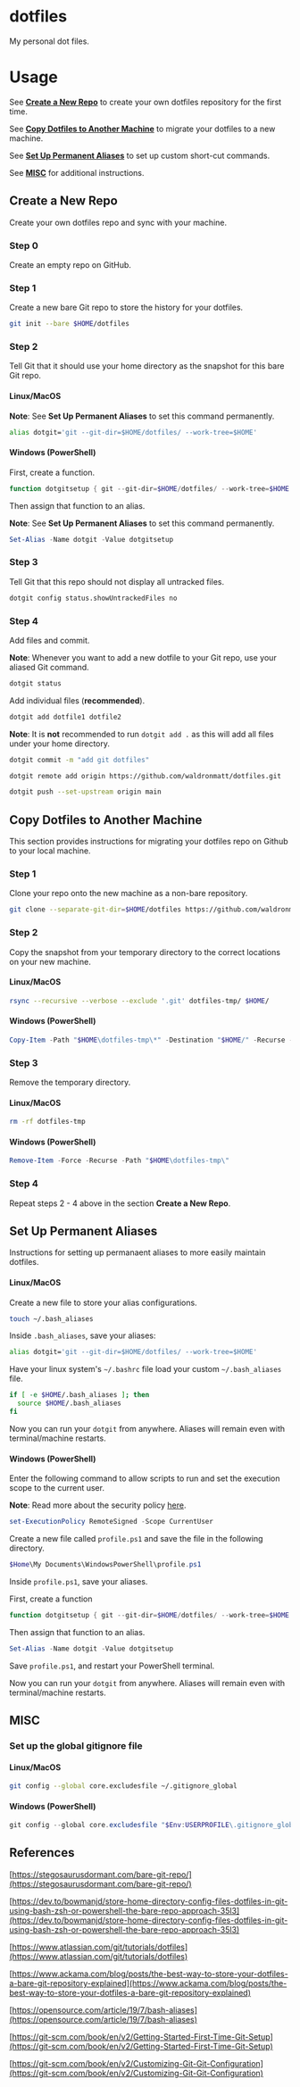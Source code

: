 # dotfiles

My personal dot files.

# Usage

See **[Create a New Repo](https://github.com/waldronmatt/dotfiles#create-a-new-repo)** to create your own dotfiles repository for the first time.

See **[Copy Dotfiles to Another Machine](https://github.com/waldronmatt/dotfiles#copy-dotfiles-to-another-machine)** to migrate your dotfiles to a new machine.

See **[Set Up Permanent Aliases](https://github.com/waldronmatt/dotfiles#set-up-permanent-aliases)** to set up custom short-cut commands.

See **[MISC](https://github.com/waldronmatt/dotfiles#misc)** for additional instructions.

## Create a New Repo

Create your own dotfiles repo and sync with your machine.

### Step 0

Create an empty repo on GitHub.

### Step 1

Create a new bare Git repo to store the history for your dotfiles.

```bash
git init --bare $HOME/dotfiles
```

### Step 2

Tell Git that it should use your home directory as the snapshot for this bare Git repo.

#### Linux/MacOS

**Note**: See **Set Up Permanent Aliases** to set this command permanently.

```bash
alias dotgit='git --git-dir=$HOME/dotfiles/ --work-tree=$HOME'
```

#### Windows (PowerShell)

First, create a function.

```powershell
function dotgitsetup { git --git-dir=$HOME/dotfiles/ --work-tree=$HOME @args }
```

Then assign that function to an alias.

**Note**: See **Set Up Permanent Aliases** to set this command permanently.

```powershell
Set-Alias -Name dotgit -Value dotgitsetup
```

### Step 3

Tell Git that this repo should not display all untracked files.

```bash
dotgit config status.showUntrackedFiles no
```

### Step 4

Add files and commit.

**Note**: Whenever you want to add a new dotfile to your Git repo, use your aliased Git command.

```bash
dotgit status
```

Add individual files (**recommended**).

```bash
dotgit add dotfile1 dotfile2
```

**Note**: It is **not** recommended to run `dotgit add .` as this will add all files under your home directory.

```bash
dotgit commit -m "add git dotfiles"
```

```bash
dotgit remote add origin https://github.com/waldronmatt/dotfiles.git
```

```bash
dotgit push --set-upstream origin main
```

## Copy Dotfiles to Another Machine

This section provides instructions for migrating your dotfiles repo on Github to your local machine.

### Step 1

Clone your repo onto the new machine as a non-bare repository.

```bash
git clone --separate-git-dir=$HOME/dotfiles https://github.com/waldronmatt/dotfiles.git dotfiles-tmp
```

### Step 2

Copy the snapshot from your temporary directory to the correct locations on your new machine.

#### Linux/MacOS
```bash
rsync --recursive --verbose --exclude '.git' dotfiles-tmp/ $HOME/
```

#### Windows (PowerShell)
```powershell
Copy-Item -Path "$HOME\dotfiles-tmp\*" -Destination "$HOME/" -Recurse -Exclude ".git"
```

### Step 3

Remove the temporary directory.

#### Linux/MacOS
```bash
rm -rf dotfiles-tmp
```

#### Windows (PowerShell)
```powershell
Remove-Item -Force -Recurse -Path "$HOME\dotfiles-tmp\"
```

### Step 4

Repeat steps 2 - 4 above in the section **Create a New Repo**.

## Set Up Permanent Aliases

Instructions for setting up permanaent aliases to more easily maintain dotfiles.

#### Linux/MacOS

Create a new file to store your alias configurations.

```bash
touch ~/.bash_aliases
```

Inside `.bash_aliases`, save your aliases:

```bash
alias dotgit='git --git-dir=$HOME/dotfiles/ --work-tree=$HOME'
```

Have your linux system's `~/.bashrc` file load your custom `~/.bash_aliases` file.

```bash
if [ -e $HOME/.bash_aliases ]; then
  source $HOME/.bash_aliases
fi
```

Now you can run your `dotgit` from anywhere. Aliases will remain even with terminal/machine restarts.

#### Windows (PowerShell)

Enter the following command to allow scripts to run and set the execution scope to the current user.

**Note**: Read more about the security policy [here](https://docs.microsoft.com/en-us/powershell/module/microsoft.powershell.core/about/about_execution_policies?view=powershell-7.2#remotesigned).

```powershell
set-ExecutionPolicy RemoteSigned -Scope CurrentUser
```

Create a new file called `profile.ps1` and save the file in the following directory.

```powershell
$Home\My Documents\WindowsPowerShell\profile.ps1
```

Inside `profile.ps1`, save your aliases.

First, create a function
```powershell
function dotgitsetup { git --git-dir=$HOME/dotfiles/ --work-tree=$HOME @args }
```

Then assign that function to an alias.

```powershell
Set-Alias -Name dotgit -Value dotgitsetup
```

Save `profile.ps1`, and restart your PowerShell terminal.

Now you can run your `dotgit` from anywhere. Aliases will remain even with terminal/machine restarts.

## MISC

### Set up the global gitignore file

#### Linux/MacOS

```bash
git config --global core.excludesfile ~/.gitignore_global
```

#### Windows (PowerShell)

```powershell
git config --global core.excludesfile "$Env:USERPROFILE\.gitignore_global"
```

## References

[https://stegosaurusdormant.com/bare-git-repo/](https://stegosaurusdormant.com/bare-git-repo/)

[https://dev.to/bowmanjd/store-home-directory-config-files-dotfiles-in-git-using-bash-zsh-or-powershell-the-bare-repo-approach-35l3](https://dev.to/bowmanjd/store-home-directory-config-files-dotfiles-in-git-using-bash-zsh-or-powershell-the-bare-repo-approach-35l3)

[https://www.atlassian.com/git/tutorials/dotfiles](https://www.atlassian.com/git/tutorials/dotfiles)

[https://www.ackama.com/blog/posts/the-best-way-to-store-your-dotfiles-a-bare-git-repository-explained](https://www.ackama.com/blog/posts/the-best-way-to-store-your-dotfiles-a-bare-git-repository-explained)

[https://opensource.com/article/19/7/bash-aliases](https://opensource.com/article/19/7/bash-aliases)

[https://git-scm.com/book/en/v2/Getting-Started-First-Time-Git-Setup](https://git-scm.com/book/en/v2/Getting-Started-First-Time-Git-Setup)

[https://git-scm.com/book/en/v2/Customizing-Git-Git-Configuration](https://git-scm.com/book/en/v2/Customizing-Git-Git-Configuration)
